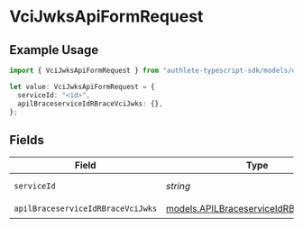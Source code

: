 # VciJwksApiFormRequest

## Example Usage

```typescript
import { VciJwksApiFormRequest } from "authlete-typescript-sdk/models/operations";

let value: VciJwksApiFormRequest = {
  serviceId: "<id>",
  apilBraceserviceIdRBraceVciJwks: {},
};
```

## Fields

| Field                                                                                     | Type                                                                                      | Required                                                                                  | Description                                                                               |
| ----------------------------------------------------------------------------------------- | ----------------------------------------------------------------------------------------- | ----------------------------------------------------------------------------------------- | ----------------------------------------------------------------------------------------- |
| `serviceId`                                                                               | *string*                                                                                  | :heavy_check_mark:                                                                        | A service ID.                                                                             |
| `apilBraceserviceIdRBraceVciJwks`                                                         | [models.APILBraceserviceIdRBraceVciJwks](../../models/apilbraceserviceidrbracevcijwks.md) | :heavy_check_mark:                                                                        | N/A                                                                                       |